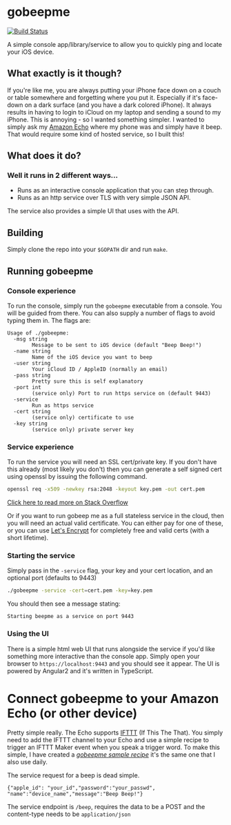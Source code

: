 # gobeepme

[![Build Status](https://api.travis-ci.org/daveshanley/gobeepme.svg)](https://travis-ci.org/daveshanley/gobeepme)

A simple console app/library/service to allow you to quickly ping and locate your iOS device.

## What exactly is it though?

If you're like me, you are always putting your iPhone face down on a couch or table somewhere and forgetting where you put it.
 Especially if it's face-down on a dark surface (and you have a dark colored iPhone). It always results
in having to login to iCloud on my laptop and sending a sound to my iPhone. This is annoying - so I wanted something
simpler. I wanted to simply ask my [Amazon Echo](http://amazon.com/echo) where my phone was and simply have it
beep. That would require some kind of hosted service, so I built this!

## What does it do?

### Well it runs in 2 different ways...

* Runs as an interactive console application that you can step through.
* Runs as an http service over TLS with very simple JSON API.

The service also provides a simple UI that uses with the API.

## Building

Simply clone the repo into your `$GOPATH` dir and run `make`. 

## Running gobeepme

### Console experience

To run the console, simply run the `gobeepme` executable from a console. You will be guided from there. You can also supply
a number of flags to avoid typing them in. The flags are: 

    Usage of ./gobeepme:
      -msg string
            Message to be sent to iOS device (default "Beep Beep!")
      -name string
            Name of the iOS device you want to beep
      -user string
            Your iCloud ID / AppleID (normally an email)
      -pass string
            Pretty sure this is self explanatory
      -port int
            (service only) Port to run https service on (default 9443)
      -service
            Run as https service
      -cert string
            (service only) certificate to use
      -key string
            (service only) private server key
      
### Service experience

To run the service you will need an SSL cert/private key. If you don't have this already (most likely you don't) then you can 
generate a self signed cert using openssl by issuing the following command. 

~~~bash
openssl req -x509 -newkey rsa:2048 -keyout key.pem -out cert.pem
~~~

[Click here to read more on Stack Overflow](http://stackoverflow.com/questions/10175812/how-to-create-a-self-signed-certificate-with-openssl)

Or if you want to run gobeep me as a full stateless service in the cloud, then you will need an actual valid certificate. You can either pay
for one of these, or you can use [Let's Encrypt](https://letsencrypt.org/) for completely free and valid certs (with a short lifetime).

### Starting the service

Simply pass in the `-service` flag, your key and your cert location, and an optional port (defaults to 9443)

~~~bash
./gobeepme -service -cert=cert.pem -key=key.pem
~~~

You should then see a message stating: 

    Starting beepme as a service on port 9443

### Using the UI

There is a simple html web UI that runs alongside the service if you'd like something more interactive than the console app. Simply open your
browser to `https://localhost:9443` and you should see it appear. The UI is powered by Angular2 and it's written in TypeScript.

# Connect gobeepme to your Amazon Echo (or other device)

Pretty simple really. The Echo supports [IFTTT](https://ifttt.com/) (If This The That). You simply need to add the IFTTT channel to your Echo and use a simple recipe 
to trigger an IFTTT Maker event when you speak a trigger word. To make this simple, I have created a *[gobeepme sample recipe](https://ifttt.com/recipes/378582-gobeepme-sample)*
it's the same one that I also use daily. 

The service request for a beep is dead simple.

    {"apple_id": "your_id","password":"your_passwd", "name":"device_name","message":"Beep Beep!"}
    
The service endpoint is `/beep`, requires the data to be a POST and the content-type needs to be `application/json`



